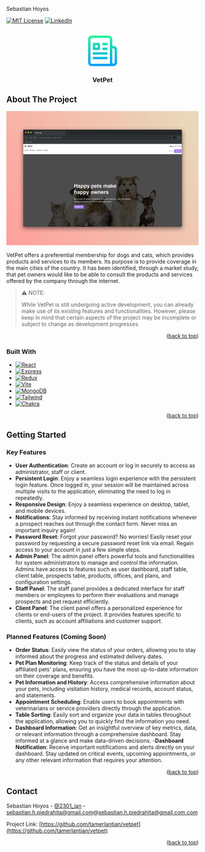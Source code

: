 <!-- Improved compatibility of back to top link: See: https://github.com/othneildrew/Best-README-Template/pull/73 -->
<a name="readme-top">Sebastian Hoyos</a>
<!--
*** Thanks for checking out the Best-README-Template. If you have a suggestion
*** that would make this better, please fork the repo and create a pull request
*** or simply open an issue with the tag "enhancement".
*** Don't forget to give the project a star!
*** Thanks again! Now go create something AMAZING! :D
-->



<!-- PROJECT SHIELDS -->
<!--
*** I'm using markdown "reference style" links for readability.
*** Reference links are enclosed in brackets [ ] instead of parentheses ( ).
*** See the bottom of this document for the declaration of the reference variables
*** for contributors-url, forks-url, etc. This is an optional, concise syntax you may use.
*** https://www.markdownguide.org/basic-syntax/#reference-style-links
-->

[![MIT License][license-shield]][license-url]
[![LinkedIn][linkedin-shield]][linkedin-url]



<!-- PROJECT LOGO -->
<br />
<div align="center">
  <a href="https://github.com/github_username/repo_name">
    <img src="images/logo.png" alt="Logo" width="80" height="80">
  </a>

<h3 align="center">VetPet</h3>
</div>


<!-- ABOUT THE PROJECT -->
## About The Project

![Product Name Screen Shot](https://raw.githubusercontent.com/tamerlantian/vetpet/main/images/vetpet_preview.png)

VetPet offers a preferential membership for dogs and cats, which provides products and services to its members. Its purpose is to provide coverage in the main cities of the country. It has been identified, through a market study, that pet owners would like to be able to consult the products and services offered by the company through the internet.

> :warning: NOTE:
> 
> While VetPet is still undergoing active development, you can already make use of its existing features and functionalities. However, please keep in mind that certain aspects of the project may be incomplete or subject to change as development progresses.

<p align="right">(<a href="#readme-top">back to top</a>)</p>



### Built With

* [![React][React.js]][React-url]
* [![Express][Express.js]][Express-url]
* [![Redux][Redux]][Redux-url]
* [![Vite][Vite]][Vite-url]
* [![MongoDB][MongoDB]][MongoDB-url]
* [![Tailwind][Tailwind]][Tailwind-url]
* [![Chakra][ChakraUI]][ChakraUI-url]

<p align="right">(<a href="#readme-top">back to top</a>)</p>

<!-- GETTING STARTED -->
## Getting Started

### Key Features
- **User Authentication**: Create an account or log in securely to access as administrator, staff or client.
- **Persistent Login**: Enjoy a seamless login experience with the persistent login feature. Once logged in, your session will be maintained across multiple visits to the application, eliminating the need to log in repeatedly.
- **Responsive Design**: Enjoy a seamless experience on desktop, tablet, and mobile devices.
- **Notifications**: Stay informed by receiving instant notifications whenever a prospect reaches out through the contact form. Never miss an important inquiry again!
- **Password Reset**: Forgot your password? No worries! Easily reset your password by requesting a secure password reset link via email. Regain access to your account in just a few simple steps.
- **Admin Panel**: The admin panel offers powerful tools and functionalities for system administrators to manage and control the information. Admins have access to features such as user dashboard, staff table, client table, prospects table, products, offices, and plans, and configuration settings.
- **Staff Panel**: The staff panel provides a dedicated interface for staff members or employees to perform their evaluations and manage prospects and pet request efficiently.
- **Client Panel**: The client panel offers a personalized experience for clients or end-users of the project. It provides features specific to clients, such as account affiliations and customer support.


### Planned Features (Coming Soon)
- **Order Status**: Easily view the status of your orders, allowing you to stay informed about the progress and estimated delivery dates.
- **Pet Plan Monitoring**: Keep track of the status and details of your affiliated pets' plans, ensuring you have the most up-to-date information on their coverage and benefits.
- **Pet Information and History**: Access comprehensive information about your pets, including visitation history, medical records, account status, and statements.
- **Appointment Scheduling**: Enable users to book appointments with veterinarians or service providers directly through the application.
- **Table Sorting**: Easily sort and organize your data in tables throughout the application, allowing you to quickly find the information you need.
- **Dashboard Information**: Get an insightful overview of key metrics, data, or relevant information through a comprehensive dashboard. Stay informed at a glance and make data-driven decisions.
-**Dashboard Notification**: Receive important notifications and alerts directly on your dashboard. Stay updated on critical events, upcoming appointments, or any other relevant information that requires your attention.

<p align="right">(<a href="#readme-top">back to top</a>)</p>



<!-- CONTACT -->
## Contact

Sebastian Hoyos - [@2301_ian](https://twitter.com/2301_ian) - sebastian.h.piedrahita@gmail.com@sebastian.h.piedrahita@gmail.com.com

Project Link: [https://github.com/tamerlantian/vetpet](https://github.com/tamerlantian/vetpet)

<p align="right">(<a href="#readme-top">back to top</a>)</p>


<!-- MARKDOWN LINKS & IMAGES -->
<!-- https://www.markdownguide.org/basic-syntax/#reference-style-links -->
[contributors-shield]: https://img.shields.io/github/contributors/github_username/repo_name.svg?style=for-the-badge
[contributors-url]: https://github.com/github_username/repo_name/graphs/contributors
[forks-shield]: https://img.shields.io/github/forks/github_username/repo_name.svg?style=for-the-badge
[forks-url]: https://github.com/github_username/repo_name/network/members
[stars-shield]: https://img.shields.io/github/stars/github_username/repo_name.svg?style=for-the-badge
[stars-url]: https://github.com/github_username/repo_name/stargazers
[issues-shield]: https://img.shields.io/github/issues/github_username/repo_name.svg?style=for-the-badge
[issues-url]: https://github.com/github_username/repo_name/issues
[license-shield]: https://img.shields.io/github/license/github_username/repo_name.svg?style=for-the-badge
[license-url]: https://github.com/github_username/repo_name/blob/master/LICENSE.txt
[linkedin-shield]: https://img.shields.io/badge/-LinkedIn-black.svg?style=for-the-badge&logo=linkedin&colorB=555
[linkedin-url]: https://www.linkedin.com/in/sebastianhoyos0123/
[product-screenshot]: images/screenshot.png

[Redux]: https://img.shields.io/badge/redux-35495E?style=for-the-badge&logo=redux&logoColor=ffffff
[Redux-url]: https://redux-toolkit.js.org/
[React.js]: https://img.shields.io/badge/React-20232A?style=for-the-badge&logo=react&logoColor=61DAFB
[React-url]: https://reactjs.org/
[MongoDB]: https://img.shields.io/badge/MongoDB-35495E?style=for-the-badge&logo=mongodb&logoColor=4FC08D
[MongoDB-url]: https://www.mongodb.com/
[Express.js]: https://img.shields.io/badge/express-35495E?style=for-the-badge&logo=express&logoColor=ffffff
[Express-url]: https://expressjs.com/
[Tailwind]: https://img.shields.io/badge/tailwind-35495E?style=for-the-badge&logo=tailwindcss&logoColor=3bb6e1
[Tailwind-url]: https://tailwindcss.com/
[ChakraUI]: https://img.shields.io/badge/chakra-35495E?style=for-the-badge&logo=chakraui&logoColor=3bb6e1
[ChakraUI-url]: https://chakra-ui.com/
[Vite]: https://img.shields.io/badge/vite-35495E?style=for-the-badge&logo=vite&logoColor=3bb6e1
[Vite-url]: https://vitejs.dev/
